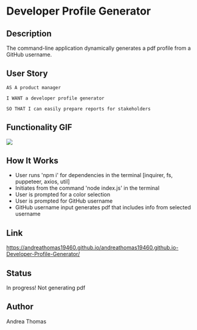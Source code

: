 # Developer Profile Generator

## Description

The command-line application dynamically generates a pdf profile from a GitHub username.

## User Story

```
AS A product manager

I WANT a developer profile generator

SO THAT I can easily prepare reports for stakeholders
```
## Functionality GIF

<img src = 'Assets/demo.gif'>

## How It Works

* User runs 'npm i' for dependencies in the terminal [inquirer, fs, puppeteer, axios, util]
* Initiates from the command 'node index.js' in the terminal
* User is prompted for a color selection
* User is prompted for GitHub username
* GitHub username input generates pdf that includes info from selected username

## Link

https://andreathomas19460.github.io/andreathomas19460.github.io-Developer-Profile-Generator/

## Status 

In progress! Not generating pdf

## Author

Andrea Thomas
